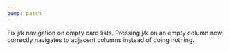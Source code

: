 ```yaml
---
bump: patch
---
```


Fix j/k navigation on empty card lists. Pressing j/k on an empty column now correctly navigates to adjacent columns instead of doing nothing.
